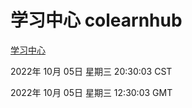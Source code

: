 # 学习中心 colearnhub
[学习中心](http://27.19.32.34:56308/colearnhub/)

2022年 10月 05日 星期三 20:30:03 CST

2022年 10月 05日 星期三 12:30:03 GMT
